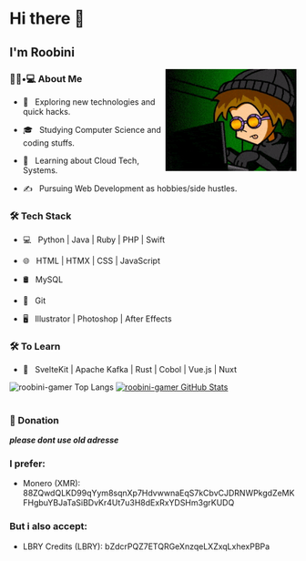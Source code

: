 # Hi there 👋<h2> I'm Roobini</h2>

<img align='right' src="https://raw.githubusercontent.com/roobini-gamer/roobini-gamer/main/hackergif.gif" width="230">

<h3> 👨🏻•💻 About Me </h3>


- 🤔 &nbsp; Exploring new technologies and quick hacks.

- 🎓 &nbsp; Studying Computer Science and coding stuffs.

- 🌱 &nbsp; Learning about Cloud Tech, Systems.

- ✍️ &nbsp; Pursuing Web Development as hobbies/side hustles.


<h3> 🛠 Tech Stack </h3>


- 💻 &nbsp; Python | Java | Ruby | PHP | Swift

- 🌐 &nbsp; HTML | HTMX | CSS | JavaScript

- 🛢 &nbsp; MySQL

- 🔧 &nbsp; Git 

- 🖥 &nbsp; Illustrator | Photoshop | After Effects 


<h3> 🛠 To Learn </h3>

- 🔧 &nbsp; SvelteKit | Apache Kafka | Rust | Cobol | Vue.js | Nuxt


![roobini-gamer Top Langs](https://github-readme-stats.vercel.app/api/top-langs/?username=roobini-gamer&theme=radical&layout=compact) [![roobini-gamer GitHub Stats](https://github-readme-stats.vercel.app/api?username=roobini-gamer&theme=radical&show_icons=true)](https://github.com/roobini-gamer) 

# <h3> 💸 Donation </h3>


***please dont use old adresse***

### I prefer:
  - Monero           (XMR): 88ZQwdQLKD99qYym8sqnXp7HdvwwnaEqS7kCbvCJDRNWPkgdZeMKFHgbuYBJaTaSiBDvKr4Ut7u3H8dExRxYDSHm3grKUDQ

### But i also accept:
  - LBRY Credits    (LBRY): bZdcrPQZ7ETQRGeXnzqeLXZxqLxhexPBPa


